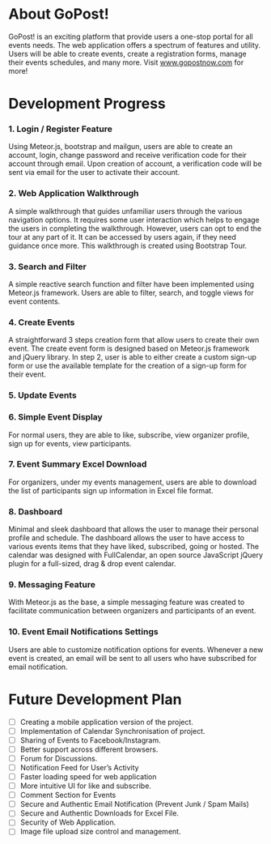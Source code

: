 # About GoPost!
GoPost! is an exciting platform that provide users a one-stop portal for all events needs. The web application offers a spectrum of features and utility. Users will be able to create events, create a registration forms, manage their events schedules, and many more. Visit www.gopostnow.com for more!

# Development Progress
### 1. Login / Register Feature
Using Meteor.js, bootstrap and mailgun, users are able to create an account, login, change password and receive verification code for their account through email. Upon creation of account, a verification code will be sent via email for the user to activate their account.

### 2. Web Application Walkthrough
A simple walkthrough that guides unfamiliar users through the various navigation options. It requires some user interaction which helps to engage the users in completing the walkthrough. However, users can opt to end the tour at any part of it. It can be accessed by users again, if they need guidance once more. This walkthrough is created using Bootstrap Tour.

### 3. Search and Filter
A simple reactive search function and filter have been implemented using Meteor.js framework. Users are able to filter, search, and toggle views for event contents.

### 4. Create Events
A straightforward 3 steps creation form that allow users to create their own event. The create event form is designed based on Meteor.js framework and jQuery library. In step 2, user is able to either create a custom sign-up form or use the available template for the creation of a sign-up form for their event.

### 5. Update Events

### 6. Simple Event Display
For normal users, they are able to like, subscribe, view organizer profile, sign up for events, view participants.

### 7. Event Summary Excel Download
For organizers, under my events management, users are able to download the list of  participants sign up information in Excel file format.

### 8. Dashboard
Minimal and sleek dashboard that allows the user to manage their personal profile and schedule. The dashboard allows the user to have access to various events items that they have liked, subscribed, going or hosted. The calendar was designed with FullCalendar, an open source JavaScript jQuery plugin for a full-sized, drag & drop event calendar.

### 9. Messaging Feature
With Meteor.js as the base, a simple messaging feature was created to facilitate communication between organizers and participants of an event.

### 10. Event Email Notifications Settings
Users are able to customize notification options for events. Whenever a new event is created, an email will be sent to all users who have subscribed for email notification.

# Future Development Plan
- [ ] Creating a mobile application version of the project.
- [ ] Implementation of Calendar Synchronisation of project.
- [ ] Sharing of Events to  Facebook/Instagram.
- [ ] Better support across different browsers.
- [ ] Forum for Discussions.
- [ ] Notification Feed for User’s Activity
- [ ] Faster loading speed for web application
- [ ] More intuitive UI for like and subscribe.
- [ ] Comment Section for Events
- [ ] Secure and Authentic Email Notification (Prevent Junk / Spam Mails)
- [ ] Secure and Authentic Downloads for Excel File.
- [ ] Security of Web Application.
- [ ] Image file upload size control and management.
